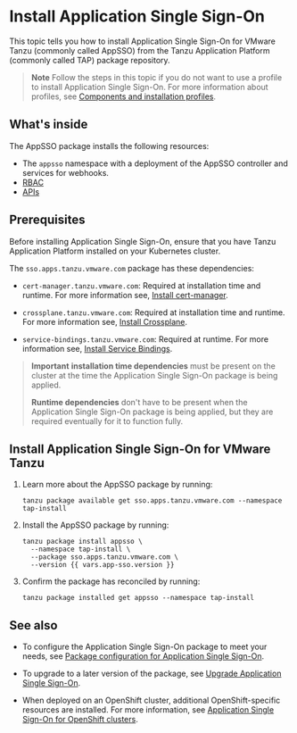 # Install Application Single Sign-On

This topic tells you how to install Application Single Sign-On for VMware Tanzu 
(commonly called AppSSO) from the Tanzu Application Platform (commonly called TAP) 
package repository.

>**Note** Follow the steps in this topic if you do not want to use a profile to install Application Single Sign-On.
For more information about profiles, see [Components and installation profiles](../../../about-package-profiles.hbs.md).

## <a id="whats-inside"></a> What's inside

The AppSSO package installs the following resources:

- The `appsso` namespace with a deployment of the AppSSO controller and services for webhooks.
- [RBAC](../../reference/rbac.hbs.md)
- [APIs](../../reference/api/index.hbs.md)

## <a id="prereqs"></a> Prerequisites

Before installing Application Single Sign-On, ensure that you have Tanzu Application Platform
installed on your Kubernetes cluster.

The `sso.apps.tanzu.vmware.com` package has these dependencies:

- `cert-manager.tanzu.vmware.com`: Required at installation time and runtime.
  For more information see, [Install cert-manager](../../../cert-manager/install.hbs.md).

- `crossplane.tanzu.vmware.com`: Required at installation time and runtime.
  For more information see, [Install Crossplane](../../../crossplane/install-crossplane.hbs.md).

- `service-bindings.tanzu.vmware.com`: Required at runtime.
  For more information see, [Install Service Bindings](../../../service-bindings/install-service-bindings.hbs.md).

> **Important** **installation time dependencies** must be present on the cluster at the time the
> Application Single Sign-On package is being applied.
>
> **Runtime dependencies** don't have to be present when the Application Single Sign-On package is
> being applied, but they are required eventually for it to function fully.

## <a id="install"></a> Install Application Single Sign-On for VMware Tanzu

1. Learn more about the AppSSO package by running:

   ```console
   tanzu package available get sso.apps.tanzu.vmware.com --namespace tap-install
   ```

1. Install the AppSSO package by running:

   ```console
   tanzu package install appsso \
     --namespace tap-install \
     --package sso.apps.tanzu.vmware.com \
     --version {{ vars.app-sso.version }}
   ```

1. Confirm the package has reconciled by running:

   ```console
   tanzu package installed get appsso --namespace tap-install
   ```

## <a id="see-also"></a> See also

- To configure the Application Single Sign-On package to meet your needs, see
[Package configuration for Application Single Sign-On](../../reference/package-configuration.hbs.md).

- To upgrade to a later version of the package, see [Upgrade Application Single Sign-On](upgrades.hbs.md).

- When deployed on an OpenShift cluster, additional OpenShift-specific resources are installed.
For more information, see [Application Single Sign-On for OpenShift clusters](../../reference/openshift.hbs.md).
